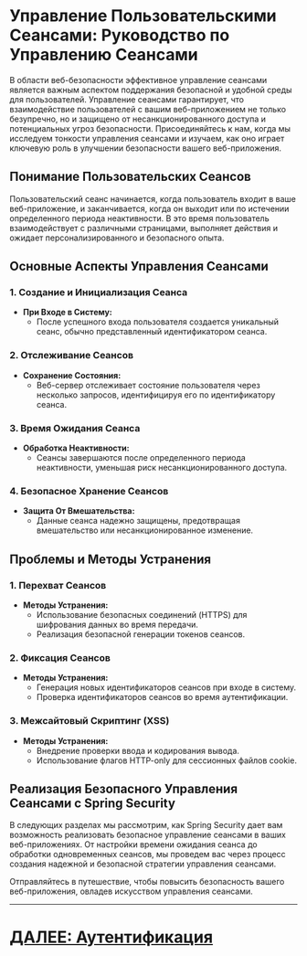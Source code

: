 # Управление Пользовательскими Сеансами: Руководство по Управлению Сеансами

В области веб-безопасности эффективное управление сеансами является важным аспектом поддержания безопасной и удобной среды для пользователей. Управление сеансами гарантирует, что взаимодействие пользователей с вашим веб-приложением не только безупречно, но и защищено от несанкционированного доступа и потенциальных угроз безопасности. Присоединяйтесь к нам, когда мы исследуем тонкости управления сеансами и изучаем, как оно играет ключевую роль в улучшении безопасности вашего веб-приложения.

## Понимание Пользовательских Сеансов

Пользовательский сеанс начинается, когда пользователь входит в ваше веб-приложение, и заканчивается, когда он выходит или по истечении определенного периода неактивности. В это время пользователь взаимодействует с различными страницами, выполняет действия и ожидает персонализированного и безопасного опыта.

## Основные Аспекты Управления Сеансами

### 1. Создание и Инициализация Сеанса

- **При Входе в Систему:**
    - После успешного входа пользователя создается уникальный сеанс, обычно представленный идентификатором сеанса.

### 2. Отслеживание Сеансов

- **Сохранение Состояния:**
    - Веб-сервер отслеживает состояние пользователя через несколько запросов, идентифицируя его по идентификатору сеанса.

### 3. Время Ожидания Сеанса

- **Обработка Неактивности:**
    - Сеансы завершаются после определенного периода неактивности, уменьшая риск несанкционированного доступа.

### 4. Безопасное Хранение Сеансов

- **Защита От Вмешательства:**
    - Данные сеанса надежно защищены, предотвращая вмешательство или несанкционированное изменение.

## Проблемы и Методы Устранения

### 1. Перехват Сеансов

- **Методы Устранения:**
    - Использование безопасных соединений (HTTPS) для шифрования данных во время передачи.
    - Реализация безопасной генерации токенов сеансов.

### 2. Фиксация Сеансов

- **Методы Устранения:**
    - Генерация новых идентификаторов сеансов при входе в систему.
    - Проверка идентификаторов сеансов во время аутентификации.

### 3. Межсайтовый Скриптинг (XSS)

- **Методы Устранения:**
    - Внедрение проверки ввода и кодирования вывода.
    - Использование флагов HTTP-only для сессионных файлов cookie.

## Реализация Безопасного Управления Сеансами с Spring Security

В следующих разделах мы рассмотрим, как Spring Security дает вам возможность реализовать безопасное управление сеансами в ваших веб-приложениях. От настройки времени ожидания сеанса до обработки одновременных сеансов, мы проведем вас через процесс создания надежной и безопасной стратегии управления сеансами.

Отправляйтесь в путешествие, чтобы повысить безопасность вашего веб-приложения, овладев искусством управления сеансами.

---

# [ДАЛЕЕ: Аутентификация](..\authentication\introduction-of-authentication.md)
